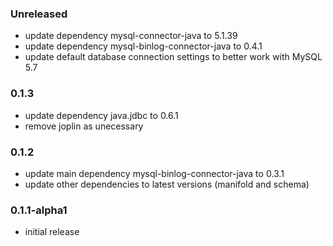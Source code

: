 ### Unreleased

* update dependency mysql-connector-java to 5.1.39
* update dependency mysql-binlog-connector-java to 0.4.1
* update default database connection settings to better work with MySQL 5.7

### 0.1.3

* update dependency java.jdbc to 0.6.1
* remove joplin as unecessary

### 0.1.2

* update main dependency mysql-binlog-connector-java to 0.3.1
* update other dependencies to latest versions (manifold and schema)


### 0.1.1-alpha1

* initial release

